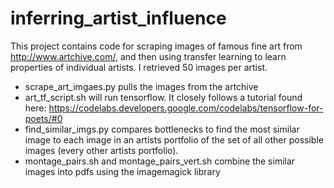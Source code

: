 # inferring_artist_influence

This project contains code for scraping images of famous fine art from http://www.artchive.com/, and then using transfer learning to learn properties of individual artists. I retrieved 50 images per artist.

- scrape_art_imgaes.py pulls the images from the artchive
- art_tf_script.sh will run tensorflow. It closely follows a tutorial found here: https://codelabs.developers.google.com/codelabs/tensorflow-for-poets/#0
- find_similar_imgs.py compares bottlenecks to find the most similar image to each image in an artists portfolio of the set of all other possible images (every other artists portfolio). 
- montage_pairs.sh and montage_pairs_vert.sh combine the similar images into pdfs using the imagemagick library

